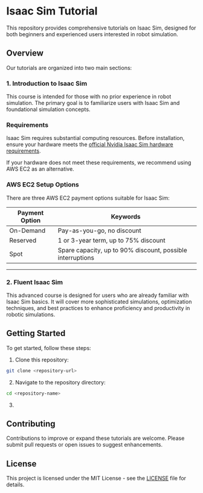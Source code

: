 # Isaac Sim Tutorial

This repository provides comprehensive tutorials on Isaac Sim, designed for both beginners and experienced users interested in robot simulation.

## Overview

Our tutorials are organized into two main sections:

### 1. Introduction to Isaac Sim

This course is intended for those with no prior experience in robot simulation. The primary goal is to familiarize users with Isaac Sim and foundational simulation concepts.

### Requirements

Isaac Sim requires substantial computing resources. Before installation, ensure your hardware meets the [official Nvidia Isaac Sim hardware requirements](https://docs.omniverse.nvidia.com/isaacsim/latest/installation/requirements.html).

If your hardware does not meet these requirements, we recommend using AWS EC2 as an alternative.

### AWS EC2 Setup Options

There are three AWS EC2 payment options suitable for Isaac Sim:

| Payment Option | Keywords                                           |
|----------------|----------------------------------------------------|
| On-Demand      | Pay-as-you-go, no discount                         |
| Reserved       | 1 or 3-year term, up to 75% discount               |
| Spot           | Spare capacity, up to 90% discount, possible interruptions |

---

### 2. Fluent Isaac Sim

This advanced course is designed for users who are already familiar with Isaac Sim basics. It will cover more sophisticated simulations, optimization techniques, and best practices to enhance proficiency and productivity in robotic simulations.

## Getting Started

To get started, follow these steps:

1. Clone this repository:

```bash
git clone <repository-url>
```

2. Navigate to the repository directory:

```bash
cd <repository-name>
```
3. 

## Contributing

Contributions to improve or expand these tutorials are welcome. Please submit pull requests or open issues to suggest enhancements.

## License

This project is licensed under the MIT License - see the [LICENSE](LICENSE) file for details.

